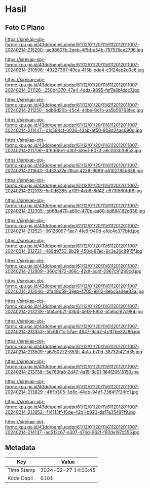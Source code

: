 # Hasil

## Foto C Plano

https://sirekap-obj-formc.kpu.go.id/43dd/pemilu/pdpr/61/12/01/20/11/6112012011007-20240214-215200--ac98607b-2eeb-4f5d-a54b-797575ee2796.jpg

https://sirekap-obj-formc.kpu.go.id/43dd/pemilu/pdpr/61/12/01/20/11/6112012011007-20240214-210506--49227367-49ca-415b-bde4-c3f24ab2d9c6.jpg

https://sirekap-obj-formc.kpu.go.id/43dd/pemilu/pdpr/61/12/01/20/11/6112012011007-20240214-211126--250b4370-47e4-4dda-9895-faf7a8b1ddc7.jpg

https://sirekap-obj-formc.kpu.go.id/43dd/pemilu/pdpr/61/12/01/20/11/6112012011007-20240214-211250--bdb6d20b-45c4-44be-8d1b-aa5b56768fec.jpg

https://sirekap-obj-formc.kpu.go.id/43dd/pemilu/pdpr/61/12/01/20/11/6112012011007-20240214-211447--c1c594cf-0036-43ab-af50-908d24ac690d.jpg

https://sirekap-obj-formc.kpu.go.id/43dd/pemilu/pdpr/61/12/01/20/11/6112012011007-20240214-211706--4f6d68e1-d3b1-48ed-8073-a6c003bfb853.jpg

https://sirekap-obj-formc.kpu.go.id/43dd/pemilu/pdpr/61/12/01/20/11/6112012011007-20240214-211843--3d33a37e-f9cd-4228-9689-a5102785b638.jpg

https://sirekap-obj-formc.kpu.go.id/43dd/pemilu/pdpr/61/12/01/20/11/6112012011007-20240214-212103--5c0d6285-a709-4cb8-8d42-e973f560fdf8.jpg

https://sirekap-obj-formc.kpu.go.id/43dd/pemilu/pdpr/61/12/01/20/11/6112012011007-20240214-212305--bb68a470-a60c-470b-aa60-bd894162c638.jpg

https://sirekap-obj-formc.kpu.go.id/43dd/pemilu/pdpr/61/12/01/20/11/6112012011007-20240214-212521--06126097-1ae7-4fe5-940d-efdc4e377bfd.jpg

https://sirekap-obj-formc.kpu.go.id/43dd/pemilu/pdpr/61/12/01/20/11/6112012011007-20240214-212721--489d9753-9b29-450d-87ac-9c3e26c8915f.jpg

https://sirekap-obj-formc.kpu.go.id/43dd/pemilu/pdpr/61/12/01/20/11/6112012011007-20240214-212909--360cf472-d66c-42df-ac4f-0967c91289cd.jpg

https://sirekap-obj-formc.kpu.go.id/43dd/pemilu/pdpr/61/12/01/20/11/6112012011007-20240214-213046--2fa48d59-39eb-4705-9812-8ebc6a0ee03a.jpg

https://sirekap-obj-formc.kpu.go.id/43dd/pemilu/pdpr/61/12/01/20/11/6112012011007-20240214-213238--bb4ceb2f-43b4-4e18-89b2-bfa6a267c984.jpg

https://sirekap-obj-formc.kpu.go.id/43dd/pemilu/pdpr/61/12/01/20/11/6112012011007-20240214-213353--5fc6871c-57ae-4647-9cd2-4c1f7be32a86.jpg

https://sirekap-obj-formc.kpu.go.id/43dd/pemilu/pdpr/61/12/01/20/11/6112012011007-20240214-213509--a6750272-853b-4a1a-b70d-38732f421d35.jpg

https://sirekap-obj-formc.kpu.go.id/43dd/pemilu/pdpr/61/12/01/20/11/6112012011007-20240214-213738--5e769fa8-2d47-4a15-8c01-164f20515150.jpg

https://sirekap-obj-formc.kpu.go.id/43dd/pemilu/pdpr/61/12/01/20/11/6112012011007-20240214-213829--41f1b305-3d8c-44db-94df-7364f7f24fc1.jpg

https://sirekap-obj-formc.kpu.go.id/43dd/pemilu/pdpr/61/12/01/20/11/6112012011007-20240214-213952--f14113ff-f6de-42b1-b823-daf7e35497f9.jpg

https://sirekap-obj-formc.kpu.go.id/43dd/pemilu/pdpr/61/12/01/20/11/6112012011007-20240214-214137--ad513c67-a307-474d-962f-f60de197c555.jpg


## Metadata

| Key        | Value               |
| ---------- | ------------------- |
| Time Stamp | 2024-02-27 14:03:45 |
| Kode Dapil | 6101                |




